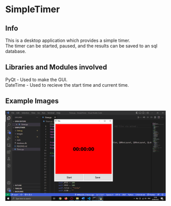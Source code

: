 # SimpleTimer
## Info
This is a desktop application which provides a simple timer. <br>
The timer can be started, paused, and the results can be saved to an 
sql database.

## Libraries and Modules involved
PyQt - Used to make the GUI. <br>
DateTime - Used to recieve the start time and current time.

## Example Images
![](Images/TimerApp.png)